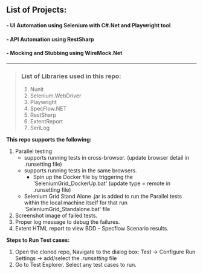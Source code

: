## List of Projects: 
#### - UI Automation using Selenium with C#.Net and Playwright tool
#### - API Automation using RestSharp
#### - Mocking and Stubbing using WireMock.Net

---------------------------------------------

> ### List of Libraries used in this repo:
> 1. Nunit
> 2. Selenium.WebDriver
> 3. Playwright
> 4. SpecFlow.NET
> 5. RestSharp
> 6. ExtentReport
> 7. SeriLog

**This repo supports the following:**

1. Parallel testing 
    * supports running tests in cross-browser. (update browser detail in .runsetting file)
    * supports running tests in the same browsers.
        - Spin up the Docker file by triggering the 'SeleniumGrid_DockerUp.bat' (update type = remote in .runsetting file)
    * Selenium Grid Stand Alone .jar is added to run the Parallel tests within the local machine itself for that run 'SeleniumGrid_Standalone.bat' file
2. Screenshot image of failed tests.
3. Proper log message to debug the failures.
4. Extent HTML report to view BDD - Specflow Scenario results.


**Steps to Run Test cases:**

1. Open the cloned repo, Navigate to the dialog box: Test -> Configure Run Settings -> add/select the _.runsetting_ file
2. Go to Test Explorer. Select any test cases to run.  
